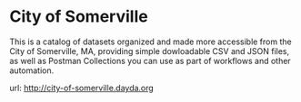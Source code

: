 # City of Somerville

This is a catalog of datasets organized and made more accessible from the City of Somerville, MA, providing simple dowloadable CSV and JSON files, as well as Postman Collections you can use as part of workflows and other automation.

url: http://city-of-somerville.dayda.org

